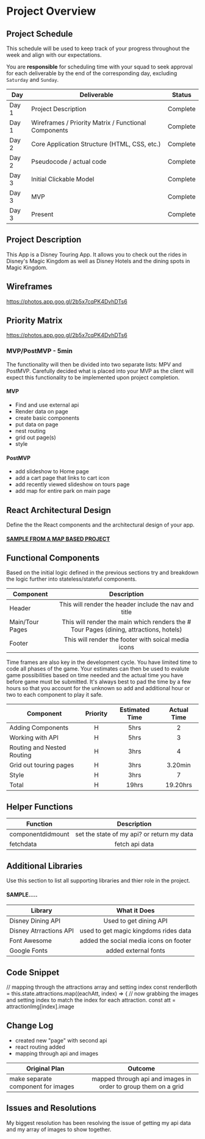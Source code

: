 # Project Overview

## Project Schedule

This schedule will be used to keep track of your progress throughout the week and align with our expectations.  

You are **responsible** for scheduling time with your squad to seek approval for each deliverable by the end of the corresponding day, excluding `Saturday` and `Sunday`.

|  Day | Deliverable | Status
|---|---| ---|
|Day 1| Project Description | Complete
|Day 1| Wireframes / Priority Matrix / Functional Components | Complete
|Day 2| Core Application Structure (HTML, CSS, etc.) | Complete
|Day 2| Pseudocode / actual code | Complete
|Day 3| Initial Clickable Model  | Complete
|Day 3| MVP | Complete
|Day 3| Present | Complete


## Project Description
This App is a Disney Touring App. It allows you to check out the rides in Disney's Magic Kingdom as well as Disney Hotels and the dining spots in Magic Kingdom.

## Wireframes

https://photos.app.goo.gl/2b5x7cqPK4DvhDTs6


## Priority Matrix

https://photos.app.goo.gl/2b5x7cqPK4DvhDTs6


### MVP/PostMVP - 5min

The functionality will then be divided into two separate lists: MPV and PostMVP.  Carefully decided what is placed into your MVP as the client will expect this functionality to be implemented upon project completion.  

#### MVP 

- Find and use external api 
- Render data on page 
- create basic components
- put data on page 
- nest routing
- grid out page(s)
- style

#### PostMVP 

- add slideshow to Home page
- add a cart page that links to cart icon
- add recently viewed slideshow on tours page 
- add map for entire park on main page

## React Architectural Design

Define the the React components and the architectural design of your app.

#### [SAMPLE FROM A MAP BASED PROJECT](https://res.cloudinary.com/dvjtpejbw/image/upload/v1540221204/20181022_111216.jpg)

## Functional Components

Based on the initial logic defined in the previous sections try and breakdown the logic further into stateless/stateful components. 


| Component | Description | 
| --- | :---: |  
| Header | This will render the header include the nav and title | 
| Main/Tour Pages | This will render the main  which renders the # Tour Pages (dining, attractions, hotels)| 
| Footer | This will render the footer with soical media icons| 



Time frames are also key in the development cycle.  You have limited time to code all phases of the game.  Your estimates can then be used to evalute game possibilities based on time needed and the actual time you have before game must be submitted. It's always best to pad the time by a few hours so that you account for the unknown so add and additional hour or two to each component to play it safe.


| Component | Priority | Estimated Time | Actual Time |
| --- | :---: |  :---: | :---: |
| Adding Components| H | 5hrs| 2 |
| Working with API | H | 5hrs|3 |
| Routing and Nested Routing | H | 3hrs | 4 |
| Grid out touring pages | H | 3hrs | 3.20min|
| Style | H | 3hrs | 7 | 
| Total | H | 19hrs| 19.20hrs | 

## Helper Functions

| Function | Description | 
| --- | :---: |  
| componentdidmount | set the state of my api? or return my data | 
| fetchdata| fetch api data |

## Additional Libraries
 Use this section to list all supporting libraries and thier role in the project. 
 
 #### SAMPLE.....
| Library | What it Does | 
| --- | :---: |  
|Disney Dining API | Used to  get dining API | 
| Disney Atrractions API| used to get magic kingdoms rides data | 
|Font Awesome | added the social media icons on footer | 
| Google Fonts | added external fonts| 


## Code Snippet

// mapping through the attractions array and setting index 
        const renderBoth = this.state.attractions.map((eachAtt, index) => {
            // now grabbing the images and setting index to match the index for each attraction.
            const att = attractionImg[index].image 



## Change Log
 - created new "page" with second api
 - react routing added
 - mapping through api and images  


| Original Plan | Outcome | 
| --- | :---: |  
| make separate component for images | mapped through api and images in order to group them on a grid | 

## Issues and Resolutions
 My biggest resolution has been resolving the issue of getting my api data and my array of images to show together.

